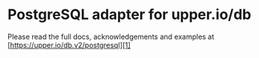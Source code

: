 # PostgreSQL adapter for upper.io/db

Please read the full docs, acknowledgements and examples at
[https://upper.io/db.v2/postgresql][1]

[1]: https://upper.io/db.v2/postgresql
